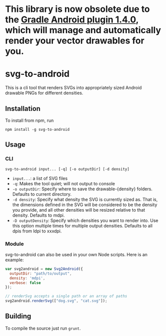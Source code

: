 # This library is now obsolete due to the [Gradle Android plugin 1.4.0](http://android-developers.blogspot.com/2015/09/android-studio-14.html), which will manage and automatically render your vector drawables for you.

# svg-to-android

This is a cli tool that renders SVGs into appropriately sized Android drawable PNGs for different densities.

## Installation

To install from npm, run

`npm install -g svg-to-android`

## Usage

### CLI

`svg-to-android input... [-q] [-o outputDir] [-d density]`

 - `input...`: a list of SVG files
 - `-q`: Makes the tool quiet; will not output to console
 - `-o outputDir`: Specify where to save the drawable-{density} folders. Defaults to current directory.
 - `-d density`: Specify what density the SVG is currently sized as. That is, the dimensions defined in the SVG will be considered to be the density you provide, and all other densities will be resized relative to that density. Defaults to mdpi.
 - `-D outputDensity`: Specify which densities you want to render into. Use this option multiple times for multiple output densities. Defaults to all dpis from ldpi to xxxdpi.

### Module

svg-to-android can also be used in your own Node scripts. Here is an example:

```javascript
var svg2android = new Svg2Android({
  outputDir: "path/to/output",
  density: 'mdpi',
  verbose: false
});

// renderSvg accepts a single path or an array of paths
svg2android.renderSvg(["dog.svg", "cat.svg"]);
```


## Building

To compile the source just run `grunt`.
